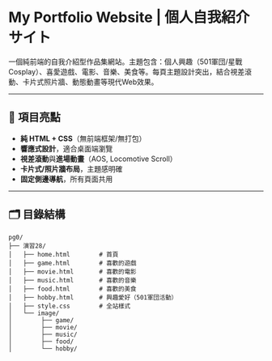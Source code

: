 # My Portfolio Website | 個人自我紹介サイト

一個純前端的自我介紹型作品集網站。主題包含：個人興趣（501軍団/星戰Cosplay）、喜愛遊戲、電影、音樂、美食等。每頁主題設計突出，結合視差滾動、卡片式照片牆、動態動畫等現代Web效果。

---

## 🚀 項目亮點

- **純 HTML + CSS**（無前端框架/無打包）
- **響應式設計**，適合桌面端瀏覽
- **視差滾動**與**進場動畫**（AOS, Locomotive Scroll）
- **卡片式/照片牆布局**，主題感明確
- **固定側邊導航**，所有頁面共用

---

## 🗂️ 目錄結構

```text
pg0/
├── 演習28/
│   ├── home.html        # 首頁
│   ├── game.html        # 喜歡的遊戲
│   ├── movie.html       # 喜歡的電影
│   ├── music.html       # 喜歡的音樂
│   ├── food.html        # 喜歡的美食
│   ├── hobby.html       # 興趣愛好（501軍団活動）
│   ├── style.css        # 全站樣式
│   └── image/
│        ├── game/
│        ├── movie/
│        ├── music/
│        ├── food/
│        └── hobby/